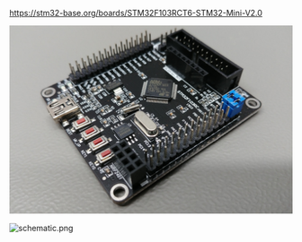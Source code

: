 https://stm32-base.org/boards/STM32F103RCT6-STM32-Mini-V2.0

![STM32F103RCT6_STM32_Mini_V2.0-1.jpg](STM32F103RCT6_STM32_Mini_V2.0-1.jpg)

![schematic.png](schematic.png)